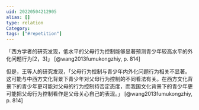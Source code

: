 ```yaml
---
uid: 20220504212905
alias: []
type: relation
Category: 
tags: ["#repetition"]
---
```


「西方学者的研究发现，低水平的父母行为控制能够显著预测青少年较高水平的外化问题行为[2，3]」 [@wang2013fumukongzhiy, p. 814]

但是，王等人的研究发现，「父母行为控制与青少年内外化问题行为相关不显著。这可能与中西方文化背景下青少年对父母行为控制的不同看法有关。在西方文化背景下的青少年更可能对父母的行为控制持否定态度，而我国文化背景下的青少年更可能把父母行为控制看作是父母关心自己的表现。」 [@wang2013fumukongzhiy, p. 814]

